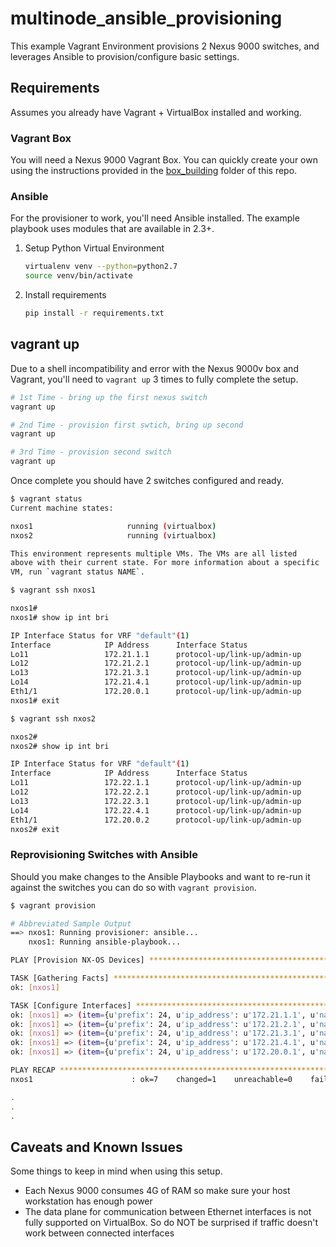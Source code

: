 # multinode\_ansible\_provisioning

This example Vagrant Environment provisions 2 Nexus 9000 switches, and leverages Ansible to provision/configure basic settings.  

## Requirements

Assumes you already have Vagrant + VirtualBox installed and working.  

### Vagrant Box

You will need a Nexus 9000 Vagrant Box.  You can quickly create your own using the instructions provided in the [box_building](../../box_building) folder of this repo.  

### Ansible

For the provisioner to work, you'll need Ansible installed.  The example playbook uses modules that are available in 2.3+.  

1. Setup Python Virtual Environment

    ```bash
    virtualenv venv --python=python2.7
    source venv/bin/activate
    ```

1. Install requirements

    ```bash
    pip install -r requirements.txt
    ```

## vagrant up

Due to a shell incompatibility and error with the Nexus 9000v box and Vagrant, you'll need to `vagrant up` 3 times to fully complete the setup.  

```bash
# 1st Time - bring up the first nexus switch
vagrant up

# 2nd Time - provision first swtich, bring up second
vagrant up

# 3rd Time - provision second switch
vagrant up
```

Once complete you should have 2 switches configured and ready.  

```bash
$ vagrant status
Current machine states:

nxos1                     running (virtualbox)
nxos2                     running (virtualbox)

This environment represents multiple VMs. The VMs are all listed
above with their current state. For more information about a specific
VM, run `vagrant status NAME`.

$ vagrant ssh nxos1

nxos1#
nxos1# show ip int bri

IP Interface Status for VRF "default"(1)
Interface            IP Address      Interface Status
Lo11                 172.21.1.1      protocol-up/link-up/admin-up
Lo12                 172.21.2.1      protocol-up/link-up/admin-up
Lo13                 172.21.3.1      protocol-up/link-up/admin-up
Lo14                 172.21.4.1      protocol-up/link-up/admin-up
Eth1/1               172.20.0.1      protocol-up/link-up/admin-up
nxos1# exit

$ vagrant ssh nxos2

nxos2#
nxos2# show ip int bri

IP Interface Status for VRF "default"(1)
Interface            IP Address      Interface Status
Lo11                 172.22.1.1      protocol-up/link-up/admin-up
Lo12                 172.22.2.1      protocol-up/link-up/admin-up
Lo13                 172.22.3.1      protocol-up/link-up/admin-up
Lo14                 172.22.4.1      protocol-up/link-up/admin-up
Eth1/1               172.20.0.2      protocol-up/link-up/admin-up
nxos2# exit
```

### Reprovisioning Switches with Ansible

Should you make changes to the Ansible Playbooks and want to re-run it against the switches you can do so with `vagrant provision`.

```bash
$ vagrant provision

# Abbreviated Sample Output
==> nxos1: Running provisioner: ansible...
    nxos1: Running ansible-playbook...

PLAY [Provision NX-OS Devices] *************************************************

TASK [Gathering Facts] *********************************************************
ok: [nxos1]

TASK [Configure Interfaces] ****************************************************
ok: [nxos1] => (item={u'prefix': 24, u'ip_address': u'172.21.1.1', u'name': u'Loopback11', u'desc': u'Sample Network Route Injection'})
ok: [nxos1] => (item={u'prefix': 24, u'ip_address': u'172.21.2.1', u'name': u'Loopback12', u'desc': u'Sample Network Route Injection'})
ok: [nxos1] => (item={u'prefix': 24, u'ip_address': u'172.21.3.1', u'name': u'Loopback13', u'desc': u'Sample Network Route Injection'})
ok: [nxos1] => (item={u'prefix': 24, u'ip_address': u'172.21.4.1', u'name': u'Loopback14', u'desc': u'Sample Network Route Injection'})
ok: [nxos1] => (item={u'prefix': 24, u'ip_address': u'172.20.0.1', u'name': u'Ethernet1/1', u'desc': u'Link to other switch'})

PLAY RECAP *********************************************************************
nxos1                      : ok=7    changed=1    unreachable=0    failed=0

.
.
.
```

## Caveats and Known Issues

Some things to keep in mind when using this setup.

* Each Nexus 9000 consumes 4G of RAM so make sure your host workstation has enough power
* The data plane for communication between Ethernet interfaces is not fully supported on VirtualBox.  So do NOT be surprised if traffic doesn't work between connected interfaces
